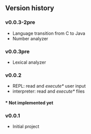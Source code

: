 ## Version history

### v0.0.3-2pre
- Language transition from C to Java
- Number analyzer

### v0.0.3pre
- Lexical analyzer

### v0.0.2
- REPL: read and _execute*_ user input
- interpreter: read and _execute*_ files

#### * Not implemented yet

### v0.0.1
- Initial project
